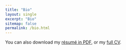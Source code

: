 ```yaml
---
title: "Bio"
layout: single
excerpt: "Bio"
sitemap: false
permalink: /bio.html
---
```


You can also download my [résumé in PDF](https://), or my [full CV](https://).
